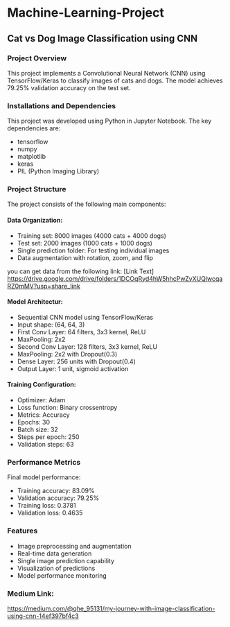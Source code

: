 # Machine-Learning-Project
## Cat vs Dog Image Classification using CNN
### Project Overview
This project implements a Convolutional Neural Network (CNN) using TensorFlow/Keras to classify images of cats and dogs. The model achieves 79.25% validation accuracy on the test set.
### Installations and Dependencies
This project was developed using Python in Jupyter Notebook. The key dependencies are:
- tensorflow
- numpy
- matplotlib
- keras
- PIL (Python Imaging Library)

### Project Structure
The project consists of the following main components:
#### Data Organization:
- Training set: 8000 images (4000 cats + 4000 dogs)
- Test set: 2000 images (1000 cats + 1000 dogs)
- Single prediction folder: For testing individual images
- Data augmentation with rotation, zoom, and flip

you can get data from the following link:
[Link Text] https://drive.google.com/drive/folders/1DCOqRyd4hW5hhcPwZyXUQlwcqaRZ0mMV?usp=share_link

#### Model Architectur:
- Sequential CNN model using TensorFlow/Keras
- Input shape: (64, 64, 3)
- First Conv Layer: 64 filters, 3x3 kernel, ReLU
- MaxPooling: 2x2
- Second Conv Layer: 128 filters, 3x3 kernel, ReLU
- MaxPooling: 2x2 with Dropout(0.3)
- Dense Layer: 256 units with Dropout(0.4)
- Output Layer: 1 unit, sigmoid activation
#### Training Configuration:
- Optimizer: Adam
- Loss function: Binary crossentropy
- Metrics: Accuracy
- Epochs: 30
- Batch size: 32
- Steps per epoch: 250
- Validation steps: 63
### Performance Metrics
Final model performance:
- Training accuracy: 83.09%
- Validation accuracy: 79.25%
- Training loss: 0.3781
- Validation loss: 0.4635
### Features
- Image preprocessing and augmentation
- Real-time data generation
- Single image prediction capability
- Visualization of predictions
- Model performance monitoring

### Medium Link:
https://medium.com/@qhe_95131/my-journey-with-image-classification-using-cnn-14ef397bf4c3

